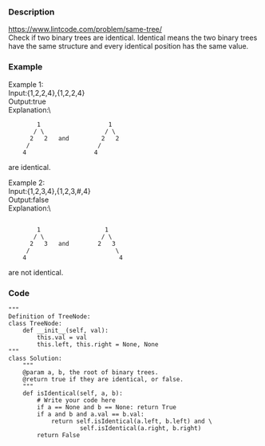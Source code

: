 ### Description
https://www.lintcode.com/problem/same-tree/ \
Check if two binary trees are identical. Identical means the two binary trees have the same structure and every identical position has the same value.

### Example
Example 1:\
Input:{1,2,2,4},{1,2,2,4}\
Output:true\
Explanation:\
```
        1                   1
       / \                 / \
      2   2   and         2   2
     /                   /
    4                   4
```
are identical.

Example 2:\
Input:{1,2,3,4},{1,2,3,#,4}\
Output:false\
Explanation:\
```

        1                  1
       / \                / \
      2   3   and        2   3
     /                        \
    4                          4
```
are not identical.

### Code
```
"""
Definition of TreeNode:
class TreeNode:
    def __init__(self, val):
        this.val = val
        this.left, this.right = None, None
"""
class Solution:
    """
    @param a, b, the root of binary trees.
    @return true if they are identical, or false.
    """
    def isIdentical(self, a, b):
        # Write your code here
        if a == None and b == None: return True
        if a and b and a.val == b.val:
            return self.isIdentical(a.left, b.left) and \
                    self.isIdentical(a.right, b.right)
        return False
```
